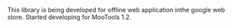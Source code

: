 This library is being developed for offline web application inthe google web store.
Started developing for MooTools  1.2.